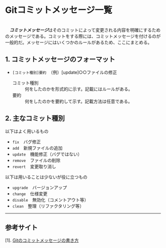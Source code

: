 # Gitコミットメッセージ一覧

<br>&emsp;***コミットメッセージ***はそのコミットによって変更される内容を明確にするためのメッセージである。コミットをする際には、コミットメッセージを付けるのが一般的だ。メッセージにはいくつかのルールがあるため、ここにまとめる。</br>

## 1. コミットメッセージのフォーマット

- `[コミット種別]要約`　（例）[update]○○ファイルの修正
    <dl>
     <dt>コミット種別</dt><dd>何をしたのかを形式的に示す。記載にはルールがある。</dd>
     <dt>要約</dt><dd>何をしたのかを要約して示す。記載方法は任意である。</dd>
    </dl>

## 2. 主なコミット種別

以下はよく用いるもの

- `fix`　バグ修正
- `add`　新規ファイルの追加
- `update`　機能修正（バグではない）
- `remove`　ファイルの削除
- `revert`　変更取り消し

以下は用いることは少ないが役に立つもの

- `upgrade`　バージョンアップ
- `change`　仕様変更
- `disable`　無効化（コメントアウト等）
- `clean`　整理（リファクタリング等）

---
## 参考サイト

[1]. [Gitのコミットメッセージの書き方](https://qiita.com/itosho/items/9565c6ad2ffc24c09364)
